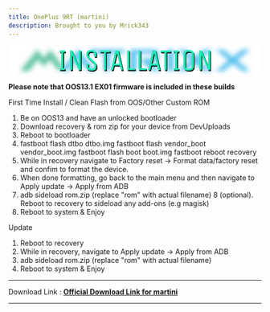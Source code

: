 ```yaml
---
title: OnePlus 9RT (martini)
description: Brought to you by Mrick343
---
```

<a href="#"><img align="center" img src="/installation.png" /></a>

**Please note that OOS13.1 EX01 firmware is included in these builds**

 First Time Install / Clean Flash from OOS/Other Custom ROM

1. Be on OOS13 and have an unlocked bootloader
2. Download recovery & rom zip for your device from DevUploads
3. Reboot to bootloader
4. fastboot flash dtbo dtbo.img
fastboot flash vendor_boot vendor_boot.img
fastboot flash boot boot.img
fastboot reboot recovery
5. While in recovery navigate to Factory reset -> Format data/factory reset and confim to format the device.
6. When done formatting, go back to the main menu and then navigate to Apply update -> Apply from ADB
7. adb sideload rom.zip (replace "rom" with actual filename)
8 (optional). Reboot to recovery to sideload any add-ons (e.g magisk)
9. Reboot to system & Enjoy

Update
1. Reboot to recovery
2. While in recovery, navigate to Apply update -> Apply from ADB
3. adb sideload rom.zip (replace "rom" with actual filename)
4. Reboot to system & Enjoy
----
Download Link : [**Official Download Link for martini**](https://devuploads.com/qotsagjgecmh)

----
